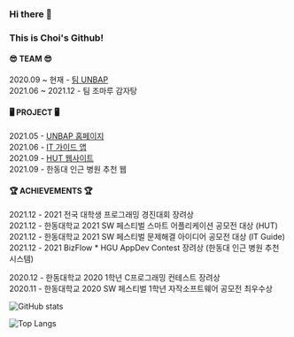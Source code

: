 ### Hi there 👋
### This is Choi's Github!   


#### 😎 TEAM 😎
2020.09 ~ 현재 - [팀 UNBAP](https://unbap.github.io/) <br>
2021.06 ~ 2021.12 - 팀 조마루 감자탕


#### 🖥 PROJECT 🖥
2021.05 - [UNBAP 홈페이지](https://unbap.github.io/) <br>
2021.06 - [IT 가이드 앱](https://github.com/healim01/it_guide) <br>
2021.09 - [HUT 웹사이트](https://hut.handong.us/) <br>
2021.09 - 한동대 인근 병원 추천 웹 


#### 🏆 ACHIEVEMENTS 🏆
2021.12 - 2021 전국 대학생 프로그래밍 경진대회 장려상 <br>
2021.12 - 한동대학교 2021 SW 페스티벌 스마트 어플리케이션 공모전 대상 (HUT) <br>
2021.12 - 한동대학교 2021 SW 페스티벌 문제해결 아이디어 공모전 대상 (IT Guide) <br>
2021.12 - 2021 BizFlow * HGU AppDev Contest 장려상 (한동대 인근 병원 추천 시스템)   <br>

2020.12 - 한동대학교 2020 1학년 C프로그래밍 컨테스트 장려상 <br>
2020.11 - 한동대학교 2020 SW 페스티벌 1학년 자작소프트웨어 공모전 최우수상 <br>


 
![GitHub stats](https://github-readme-stats.vercel.app/api?username=healim01&show_icons=true&theme=github_dark)

![Top Langs](https://github-readme-stats.vercel.app/api/top-langs/?username=healim01&layout=compact&theme=github_dark)

